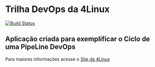 # Trilha DevOps da 4Linux

<!-- Altere a Flag abaixo com sua URL do Travis -->
[![Build Status](https://travis-ci.org/clabemo/DevOpsLab-HelloWorld.svg?branch=master)](https://travis-ci.org/clabemo/DevOpsLab-HelloWorld)

## Aplicação criada para exemplificar o Ciclo de uma PipeLine DevOps


Para maiores informações acesse o [Site da 4Linux](https://www.4linux.com.br/cursos/devops)

